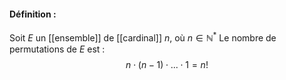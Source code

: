 #### Définition :
Soit $E$ un [[ensemble]] de [[cardinal]] $n$, où $n\in\mathbb N^*$ 
Le nombre de permutations de $E$ est :
$$
n\cdot(n-1)\cdot...\cdot 1=n!
$$ 